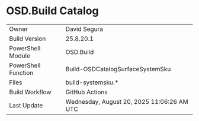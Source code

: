 ﻿# OSD.Build Catalog

| | |
|-|-|
| Owner | David Segura |
| Build Version | 25.8.20.1 |
| PowerShell Module | OSD.Build |
| PowerShell Function | Build-OSDCatalogSurfaceSystemSku |
| Files | build-systemsku.* |
| Build Workflow | GitHub Actions |
| Last Update | Wednesday, August 20, 2025 11:06:26 AM UTC |
